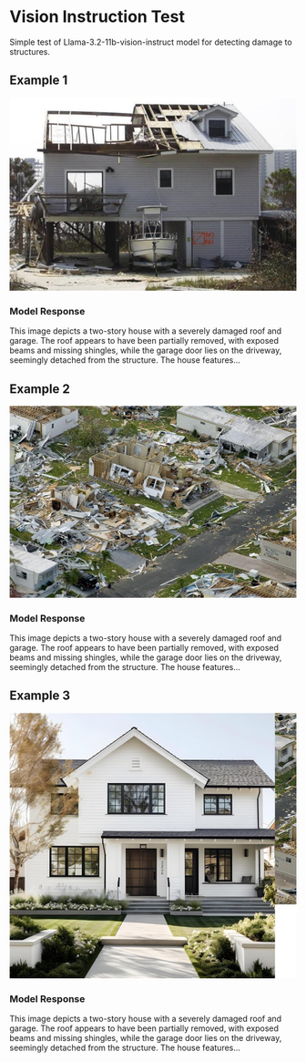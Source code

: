 # Vision Instruction Test
Simple test of Llama-3.2-11b-vision-instruct model for detecting damage to structures.


## Example 1

![Example 1](img/70946284-1c60-4cee-ad03-0b4f56c501e4.jpg)

### Model Response
This image depicts a two-story house with a severely damaged roof and garage. The roof appears to have been partially removed, with exposed beams and missing shingles, while the garage door lies on the driveway, seemingly detached from the structure. The house features...

## Example 2

![Example 2](img/aebbe0fd-86da-411e-9da5-45d06ef4cb74.jpg)

### Model Response
This image depicts a two-story house with a severely damaged roof and garage. The roof appears to have been partially removed, with exposed beams and missing shingles, while the garage door lies on the driveway, seemingly detached from the structure. The house features...

## Example 3

![Example 3](img/cf02cc23-3422-4dcb-a617-3b5fdcb1a5f4.jpg)

### Model Response
This image depicts a two-story house with a severely damaged roof and garage. The roof appears to have been partially removed, with exposed beams and missing shingles, while the garage door lies on the driveway, seemingly detached from the structure. The house features...
